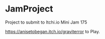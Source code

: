 # JamProject
Project to submit to Itchi.io Mini Jam 175

https://anisetobegan.itch.io/graviterror to Play.
